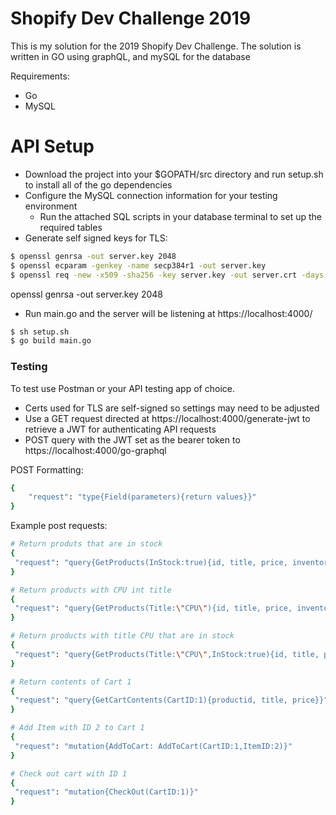# Shopify Dev Challenge 2019
This is my solution for the 2019 Shopify Dev Challenge. The solution is written in GO using graphQL, and mySQL for the database

Requirements:
  - Go
  - MySQL

# API Setup
  - Download the project into your $GOPATH/src directory and run setup.sh to install all of the go dependencies
  - Configure the MySQL connection information for your testing environment
    - Run the attached SQL scripts in your database terminal to set up the required tables
  - Generate self signed keys for TLS:
```sh
$ openssl genrsa -out server.key 2048
$ openssl ecparam -genkey -name secp384r1 -out server.key
$ openssl req -new -x509 -sha256 -key server.key -out server.crt -days 3650
```
  openssl genrsa -out server.key 2048
 - Run main.go and the server will be listening at https://localhost:4000/
 ```sh
$ sh setup.sh
$ go build main.go
```

### Testing
To test use Postman or your API testing app of choice.
- Certs used for TLS are self-signed so settings may need to be adjusted
- Use a GET request directed at https://localhost:4000/generate-jwt to retrieve a JWT for authenticating API requests
- POST query with the JWT set as the bearer token to https://localhost:4000/go-graphql

POST Formatting:
```sh
{
    "request": "type{Field(parameters){return values}}"
}
```

Example post requests:
```sh
# Return produts that are in stock
{
 "request": "query{GetProducts(InStock:true){id, title, price, inventorycount}}"
}

# Return products with CPU int title
{
 "request": "query{GetProducts(Title:\"CPU\"){id, title, price, inventorycount}}"
}

# Return products with title CPU that are in stock
{
 "request": "query{GetProducts(Title:\"CPU\",InStock:true){id, title, price, inventorycount}}"
}

# Return contents of Cart 1
{
 "request": "query{GetCartContents(CartID:1){productid, title, price}}"
}

# Add Item with ID 2 to Cart 1
{
 "request": "mutation{AddToCart: AddToCart(CartID:1,ItemID:2)}"
}

# Check out cart with ID 1
{
 "request": "mutation{CheckOut(CartID:1)}"
}

```
